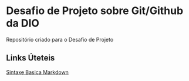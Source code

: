 # Desafio de Projeto sobre Git/Github da DIO
Repositório criado para o Desafio de Projeto

## Links Úteteis
[Sintaxe Basica Markdown](https://www.markdownguide.org/basic-syntax/)
